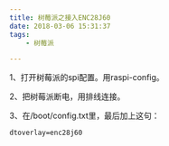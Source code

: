 ```yaml
---
title: 树莓派之接入ENC28J60
date: 2018-03-06 15:31:37
tags:
	- 树莓派

---
```




1、打开树莓派的spi配置。用raspi-config。

2、把树莓派断电，用排线连接。

3、在/boot/config.txt里，最后加上这句：

```
dtoverlay=enc28j60
```

